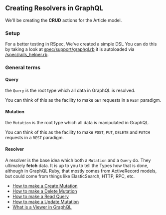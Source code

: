 ## Creating Resolvers in GraphQL

We'll be creating the **CRUD** actions for the Article model.

### Setup

For a better testing in RSpec, We've created a simple DSL You can do this by taking a look at [spec/support/graphql.rb](../../spec/support/graphql.rb) it is autoloaded via [/spec/rails_helper.rb](../../spec/rails_helper.rb).

### General terms

#### Query

the `Query` is the root type which all data in GraphQL is resolved.

You can think of this as the facility to make `GET` requests in a `REST` paradigm.

#### Mutation

the `Mutation` is the root type which all data is manipulated in GraphQL.

You can think of this as the facility to make `POST`, `PUT`, `DELETE` and `PATCH` requests in a `REST` paradigm.

#### Resolver

A resolver is the base idea which both a `Mutation` and a `Query` do. They ultimately **fetch** data. It is up to you to tell the Types how that is done, although in GraphQL Ruby, that mostly comes from ActiveRecord models, but could come from things like ElasticSearch, HTTP, RPC, etc.

- [How to make a Create Mutation](./graphql/create_mutation.md)
- [How to make a Delete Mutation](./graphql/delete_mutation.md)
- [How to make a Read Query](./graphql/read_query.md)
- [How to make a Update Mutation](./graphql/update_mutation.md)
- [What is a Viewer in GraphQL](./graphql/viewer.md)
